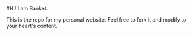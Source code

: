 #Hi! I am Sanket.

This is the repo for my personal website. Feel free to fork it and modify to your heart's content.